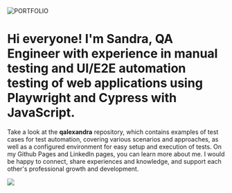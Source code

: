 <image src="image/2024-12-23_16-28-35.png" alt="PORTFOLIO">

# Hi everyone! I'm Sandra, QA Engineer with experience in manual testing and UI/E2E automation testing of web applications using Playwright and Cypress with JavaScript.

Take a look at the **qalexandra** repository, which contains examples of test cases for test automation, covering various scenarios and approaches, as well as a configured environment for easy setup and execution of tests. On my Github Pages and LinkedIn pages, you can learn more about me. I would be happy to connect, share experiences and knowledge, and support each other's professional growth and development.


  
![](https://komarev.com/ghpvc/?username=Sandarella)
<!--
**Sandarella/Sandarella** is a ✨ _special_ ✨ repository because its `README.md` (this file) appears on your GitHub profile.

Here are some ideas to get you started:

- 🔭 I’m currently working on ...
- 🌱 I’m currently learning ...
- 👯 I’m looking to collaborate on ...
- 🤔 I’m looking for help with ...
- 💬 Ask me about ...
- 📫 How to reach me: ...
- 😄 Pronouns: ...
- ⚡ Fun fact: ...

![](https://github-profile-summary-cards.vercel.app/api/cards/stats?username=Sandarella&theme=solarized_dark)
[![Readme Card](https://github-readme-stats.vercel.app/api/pin/?username=Sandarella&repo=qalexandra)](https://github.com/Sandarella/qalexandra) -->
